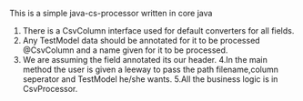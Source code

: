 This is a simple java-cs-processor written in core java
1. There is a CsvColumn interface used for default converters for all fields.
2. Any TestModel data should be annotated for it to be processed @CsvColumn and a name given for it to be processed.
3. We are assuming the field annotated its our header.
4.In the main method the user is given a leeway to pass the path filename,column seperator and TestModel he/she wants.
5.All the business logic is in CsvProcessor.
